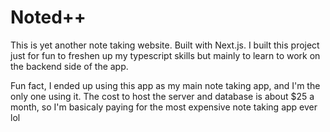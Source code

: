 # Noted++
This is yet another note taking website. Built with Next.js. I built this project just for fun to freshen up my typescript skills but mainly to learn to work on the backend side of the app. 

Fun fact, I ended up using this app as my main note taking app, and I'm the only one using it. The cost to host the server and database is about $25 a month, so I'm basicaly paying for the most expensive note taking app ever lol
